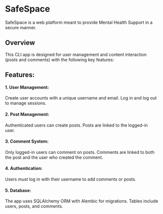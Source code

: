# SafeSpace

SafeSpace is a web platform meant to provide Mental Health Support in a secure manner.

## Overview

This CLI app is designed for user management and content interaction (posts and comments) with the following key features:

## Features:

#### 1. User Management:

Create user accounts with a unique username and email.
Log in and log out to manage sessions.

#### 2. Post Management:

Authenticated users can create posts.
Posts are linked to the logged-in user.

#### 3. Comment System:

Only logged-in users can comment on posts.
Comments are linked to both the post and the user who created the comment.

#### 4. Authentication:

Users must log in with their username to add comments or posts.

#### 5. Database:

The app uses SQLAlchemy ORM with Alembic for migrations.
Tables include users, posts, and comments.
